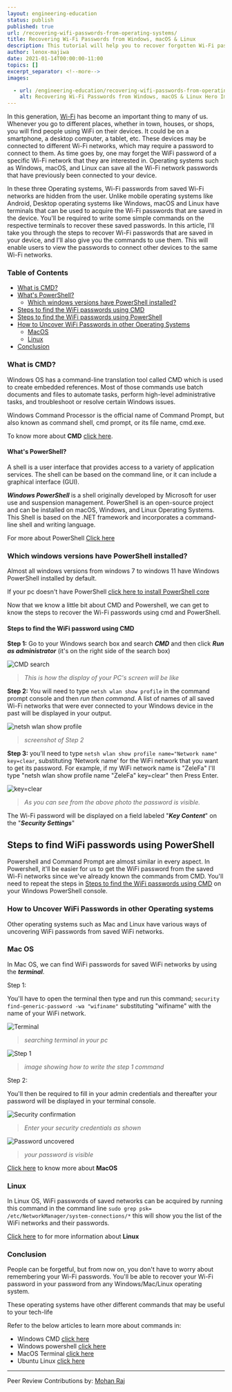```yaml
---
layout: engineering-education
status: publish
published: true
url: /recovering-wifi-passwords-from-operating-systems/
title: Recovering Wi-Fi Passwords from Windows, macOS & Linux
description: This tutorial will help you to recover forgotten Wi-Fi passwords if the device you have has connected to the Network atleast once and has a terminal.
author: lenox-majiwa
date: 2021-01-14T00:00:00-11:00
topics: []
excerpt_separator: <!--more-->
images:

  - url: /engineering-education/recovering-wifi-passwords-from-operating-systems/hero.jpg
    alt: Recovering Wi-Fi Passwords from Windows, macOS & Linux Hero Image
---
```

In this generation, [Wi-Fi](https://www.cisco.com/c/en/us/products/wireless/what-is-wifi.html) has become an important thing to many of us. Whenever you go to different places, whether in town, houses, or shops, you will find people using WiFi on their devices. It could be on a smartphone, a desktop computer, a tablet, etc. These devices may be connected to different Wi-Fi networks, which may require a password to connect to them. As time goes by, one may forget the WiFi password of a specific Wi-Fi network that they are interested in. Operating systems such as Windows, macOS, and Linux can save all the Wi-Fi network passwords that have previously been connected to your device.
<!--more-->

In these three Operating systems, Wi-Fi passwords from saved Wi-Fi networks are hidden from the user. Unlike mobile operating systems like Android, Desktop operating systems like Windows, macOS and Linux have terminals that can be used to acquire the Wi-Fi passwords that are saved in the device. You'll be required to write some simple commands on the respective terminals to recover these saved passwords. In this article, I'll take you through the steps to reсоver Wi-Fi раsswоrds that are saved in your device, and I'll also give you the commands to use them. This will enable users to view the passwords to connect other devices to the same Wi-Fi networks.

### Table of Contents

- [What is CMD?](#what-is-cmd?)
- [What's PowerShell?](#what's-powershell?)
  - [Which windows versions have PowerShell installed?](#which-windows-versions-have-powershell-installed?)
- [Steps to find the WiFi passwords using CMD](#steps-to-find-the-wifi-passwords-using-cmd)
- [Steps to find the WiFi passwords using PowerShell](#steps-to-find-the-wifi-passwords-using-powershell)
- [How to Uncover WiFi Passwords in other Operating Systems](#how-to-uncover-wifi-passwords-in-other-operating-systems)
    - [MacOS](#macos)
    - [Linux](#linux)
- [Conclusion](#conclusion)

### What is CMD?

Windows OS has a command-line translation tool called CMD which is used to create embedded references. Most of those commands use batch documents and files to automate tasks, perform high-level administrative tasks, and troubleshoot or resolve certain Windows issues.

Windows Command Processor is the official name of Command Prompt, but also known as command shell, cmd prompt, or its file name, cmd.exe.

To know more about **CMD** [click here](https://en.wikipedia.org/wiki/Cmd.exe).

#### What's PowerShell?

A shell is a user interface that provides access to a variety of application services. The shell can be based on the command line, or it can include a graphical interface (GUI).

***Windows PowerShell*** is a shell originally developed by Microsoft for user use and suspension management. PowerShell is an open-source project and can be installed on macOS, Windows, and Linux Operating Systems. This Shell is based on the .NET framework and incorporates a command-line shell and writing language.

For more about PowerShell [Click here](https://en.wikipedia.org/wiki/PowerShell)

### Which windows versions have PowerShell installed?

Almost all windows versions from windows 7 to windows 11 have Windows PowerShell installed by default.

If your pc doesn't have PowerShell [click here to install PowerShell core](https://docs.microsoft.com/en-us/powershell/scripting/install/installing-powershell-on-windows?view=powershell-7.1)

Now that we know a little bit about CMD and Powershell, we can get to know the steps to recover the Wi-Fi passwords using cmd and PowerShell.

#### Steps to find the WiFi password using CMD

**Step 1:** Go to your Windows search box and search ***CMD*** and then click ***Run as administrator*** (it's on the right side of the search box)

![CMD search](/engineering-education/recovering-WiFi-passwords-from-operating-systems/cmd.jpg)

> *This is how the display of your PC's screen will be like*

**Step 2:** You will need to type `netsh wlan show profile` in the command prompt console and then _run then command_. A list of names of all saved Wi-Fi networks that were ever connected to your Windows device in the past will be displayed in your output.

![netsh wlan show profile](/engineering-education/recovering-WiFi-passwords-from-operating-systems/profile.png)

> *screenshot of Step 2*

**Step 3:** you'll need to type `netsh wlan show profile name="Network name" key=clear`, substituting ‘Network name’ for the WiFi network that you want to get its password. For example, if my WiFi network name is "ZeleFa" I'll type "netsh wlan show profile name "ZeleFa" key=clear" then Press Enter. 

![key=clear](/engineering-education/recovering-WiFi-passwords-from-operating-systems/keyclear.png)

> *As you can see from the above photo the password is visible.*

The Wi-Fi password will be displayed on a field labeled "***Key Content***" on the "___Security Settings___"

## Steps to find WiFi passwords using PowerShell

Powershell and Command Prompt are almost similar in every aspect. In Powershell, it'll be easier for us to get the WiFi password from the saved Wi-Fi networks since we've already known the commands from CMD. You'll need to repeat the steps in [Steps to find the WiFi passwords using CMD](#steps-to-find-the-wifi-passwords-using-cmd) on your Windows PowerShell console.

### How to Uncover WiFi Passwords in other Operating systems
Other operating systems such as Mac and Linux have various ways of uncovering WiFi passwords from saved WiFi networks.

### Mac OS
In Mac OS, we can find WiFi passwords for saved WiFi networks by using the ***terminal***. 

Step 1:

You'll have to open the terminal then type and run this command; `security find-generic-password -wa "wifiname"` substituting "wifiname" with the name of your WiFi network.

![Terminal](/engineering-education/recovering-WiFi-passwords-from-operating-systems/Terminal.jpg)

> *searching terminal in your pc*

![Step 1](/engineering-education/recovering-WiFi-passwords-from-operating-systems/security.jpg)

> *image showing how to write the step 1 command*

Step 2:

You'll then be required to fill in your admin credentials and thereafter your password will be displayed in your terminal console.

![Security confirmation](/engineering-education/recovering-WiFi-passwords-from-operating-systems/fade.jpg)

> *Enter your security credentials as shown*

![Password uncovered](/engineering-education/recovering-WiFi-passwords-from-operating-systems/lase.jpg)

> *your password is visible*

[Click here](https://en.wikipedia.org/wiki/MacOS) to know more about **MacOS** 

### Linux

In Linux OS, WiFi passwords of saved networks can be acquired by running this command in the command line `sudo grep psk= /etc/NetworkManager/system-connections/*` this will show you the list of the WiFi networks and their passwords.

[Click here](https://www.linux.com/what-is-linux/) to for more information about **Linux**

### Conclusion

People can be forgetful, but from now on, you don't have to worry about remembering your Wi-Fi passwords. You'll be able to recover your Wi-Fi password in your password from any Windows/Mac/Linux operating system.

These operating systems have other different commands that may be useful to your tech-life

Refer to the below articles to learn more about commands in:

- Windows CMD [click here](https://www.thomas-krenn.com/en/wiki/Cmd_commands_under_Windows)
- Windows powershell [click here](https://devblogs.microsoft.com/scripting/table-of-basic-powershell-commands/)
- MacOS Terminal [click here](https://www.techrepublic.com/article/macos-terminal-commands-every-mac-user-should-know/)
- Ubuntu Linux [click here](https://www.dell.com/support/kbdoc/en-us/000123974/introduction-to-basic-troubleshooting-commands-within-ubuntu-linux)

---
Peer Review Contributions by: [Mohan Raj](/engineering-education/authors/mohan-raj/)
